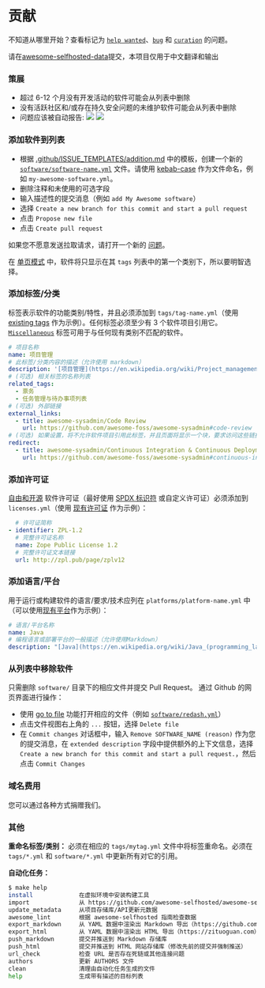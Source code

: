 # 贡献

不知道从哪里开始？查看标记为 [`help wanted`](https://github.com/awesome-selfhosted/awesome-selfhosted-data/issues?q=is%3Aissue+is%3Aopen+label%3A%22help+wanted%22)、[`bug`](https://github.com/awesome-selfhosted/awesome-selfhosted-data/issues?q=is%3Aissue+is%3Aopen+label%3Abug) 和 [`curation`](https://github.com/awesome-selfhosted/awesome-selfhosted-data/issues?q=is%3Aissue+is%3Aopen+label%3Acuration) 的问题。

请在[awesome-selfhosted-data](https://github.com/awesome-selfhosted/awesome-selfhosted-data)提交，本项目仅用于中文翻译和输出

### 策展

- 超过 6-12 个月没有开发活动的软件可能会从列表中删除
- 没有活跃社区和/或存在持久安全问题的未维护软件可能会从列表中删除
- 问题应该被自动报告: [![](https://github.com/awesome-selfhosted/awesome-selfhosted-data/actions/workflows/check-dead-links.yml/badge.svg)](https://github.com/awesome-selfhosted/awesome-selfhosted-data/issues/1) [![](https://github.com/awesome-selfhosted/awesome-selfhosted-data/actions/workflows/check-unmaintained-projects.yml/badge.svg)](https://github.com/awesome-selfhosted/awesome-selfhosted-data/issues/1)

### 添加软件到列表

- 根据 [.github/ISSUE_TEMPLATES/addition.md](.github/ISSUE_TEMPLATE/addition.md) 中的模板，创建一个新的 [`software/software-name.yml`](https://github.com/awesome-selfhosted/awesome-selfhosted-data/new/master/software) 文件。请使用 [kebab-case](https://en.wikipedia.org/wiki/Letter_case#Kebab_case) 作为文件命名，例如 `my-awesome-software.yml`。
- 删除注释和未使用的可选字段
- 输入描述性的提交消息（例如 `add My Awesome software`）
- 选择 `Create a new branch for this commit and start a pull request`
- 点击 `Propose new file`
- 点击 `Create pull request`

如果您不愿意发送拉取请求，请打开一个新的 [问题](https://github.com/awesome-selfhosted/awesome-selfhosted-data/issues)。

在 [单页模式](https://github.com/zituoguan/zituoguan) 中，软件将只显示在其 `tags` 列表中的第一个类别下，所以要明智选择。


### 添加标签/分类

标签表示软件的功能类别/特性，并且必须添加到 `tags/tag-name.yml`（使用 [existing tags](https://github.com/zituoguan/zituoguan-data/blob/master/tags) 作为示例）。任何标签必须至少有 3 个软件项目引用它。[`Miscellaneous`](https://github.com/zituoguan/zituoguan-data/blob/master/tags/miscellaneous.yml) 标签可用于与任何现有类别不匹配的软件。


```yaml
# 项目名称
name: 项目管理
# 此标签/分类内容的描述（允许使用 markdown）
description: '[项目管理](https://en.wikipedia.org/wiki/Project_management) 是引导团队完成给定约束下的所有项目目标的过程。'
# (可选) 相关标签的名称列表
related_tags:
  - 票务
  - 任务管理与待办事项列表
# (可选) 外部链接
external_links:
  - title: awesome-sysadmin/Code Review
    url: https://github.com/awesome-foss/awesome-sysadmin#code-review
# (可选) 如果设置，将不允许软件项目引用此标签，并且页面将显示一个块，要求访问这些链接
redirect:
  - title: awesome-sysadmin/Continuous Integration & Continuous Deployment
    url: https://github.com/awesome-foss/awesome-sysadmin#continuous-integration--continuous-deployment
```


### 添加许可证

[自由和开源](https://en.wikipedia.org/wiki/Free_and_open-source_software) 软件许可证（最好使用 [SPDX 标识符](https://spdx.org/licenses/) 或自定义许可证）必须添加到 `licenses.yml`（使用 [现有许可证](licenses.yml) 作为示例）：


```yaml
  # 许可证简称
- identifier: ZPL-1.2
  # 完整许可证名称
  name: Zope Public License 1.2
  # 完整许可证文本链接
  url: http://zpl.pub/page/zplv12
```

### 添加语言/平台

用于运行或构建软件的语言/要求/技术应列在 `platforms/platform-name.yml` 中（可以使用[现有平台](platforms/)作为示例）：

```yaml
# 语言/平台名称
name: Java
# 编程语言或部署平台的一般描述（允许使用Markdown）
description: "[Java](https://en.wikipedia.org/wiki/Java_(programming_language)) 是一种高级的、基于类的、面向对象的编程语言，旨在尽可能减少实现依赖关系。"
```


### 从列表中移除软件

只需删除 `software/` 目录下的相应文件并提交 Pull Request。
通过 Github 的网页界面进行操作：
- 使用 [go to file](https://github.com/awesome-selfhosted/awesome-selfhosted-data?search=1) 功能打开相应的文件（例如 [`software/redash.yml`](https://github.com/awesome-selfhosted/awesome-selfhosted-data/blob/master/software/redash.yml)）
- 点击文件视图右上角的 `...` 按钮，选择 `Delete file`
- 在 `Commit changes` 对话框中，输入 `Remove SOFTWARE_NAME (reason)` 作为您的提交消息，在 `extended description` 字段中提供额外的上下文信息，选择 `Create a new branch for this commit and start a pull request.`，然后点击 `Commit Changes`


### 域名费用

您可以通过各种方式捐赠我们。


### 其他

**重命名标签/类别：** 必须在相应的 `tags/mytag.yml` 文件中将标签重命名。必须在 `tags/*.yml` 和 `software/*.yml` 中更新所有对它的引用。

**自动化任务：**


```bash
$ make help
install             在虚拟环境中安装构建工具
import              从 https://github.com/awesome-selfhosted/awesome-selfhosted 上导入原始列表数据
update_metadata     从项目存储库/API更新元数据
awesome_lint        根据 awesome-selfhosted 指南检查数据
export_markdown     从 YAML 数据中渲染出 Markdown 导出（https://github.com/awesome-selfhosted/awesome-selfhosted）
export_html         从 YAML 数据中渲染出 HTML 导出（https://zituoguan.com）
push_markdown       提交并推送到 Markdown 存储库
push_html           提交并推送到 HTML 网站存储库（修改先前的提交并强制推送）
url_check           检查 URL 是否存在死链或其他连接问题
authors             更新 AUTHORS 文件
clean               清理由自动化任务生成的文件
help                生成带有描述的目标列表
```
